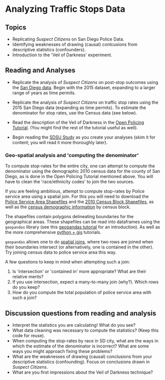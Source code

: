 # Analyzing Traffic Stops Data

## Topics
* Replicating *Suspect Citizens* on San Diego Police Data.
* Identifying weaknesses of drawing (causal) conlcusions from
  descriptive statistics (confounders).
* Introduction to the 'Veil of Darkness' experiment.

## Reading and Analyses

* Replicate the analysis of *Suspect Citizens* on post-stop outcomes
  using the [San Diego
  data](https://data.sandiego.gov/datasets/?department=police). Begin
  with the 2015 dataset, expanding to a larger range of years as time
  permits.
  
* Replicate the analysis of *Suspect Citizens* on traffic stop rates
  using the 2015 San Diego data (expanding as time permits). To
  estimate the denominator for stop rates, use the Census data (see
  below).
  
* Read the description of the Veil of Darkness in the [Open Policing
  Tutorial](https://openpolicing.stanford.edu/tutorials/). (You might find the rest of the tutorial useful as
  well). 
  
* Begin reading the [SDSU
  Study](https://www.sandiego.gov/sites/default/files/sdpdvehiclestopsfinal.pdf)
  as you create your analyses (skim it for content; you will read it
  more thoroughly later).
  
### Geo-spatial analysis and 'computing the denominator'

To compute stop-rates for the entire city, one can attempt to compute the
denominator using the demographic 2010 census data for the county of
San Diego, as is done in the Open Policing Tutorial mentioned
above. You will have to clean the 'race/ethnicity codes' to join the
two sources.

If you are feeling ambitious, attempt to compute stop-rates by Police
service area  using a spatial join. For this you will need to download
the [Police Service Area
Shapefiles](https://data.sandiego.gov/datasets/police-beats/) and the
[2010 Census Block Shapefiles](https://www.nhgis.org/user-resources/data-availability#gis-files), as well as the [census demographic
information](https://data2.nhgis.org/main) by census block.

The shapefiles contain polygons delineating boundaries for the
geographical areas. These shapefiles can be read into dataframes using
the `geopandas` library (see this [geopandas
tutorial](https://medium.com/thoughtful-data-science/geopandas-an-introduction-c544a352c662)
for an introduction). As well as the more comprehensive [python +
gis](https://automating-gis-processes.github.io/CSC18/lessons/L2/geopandas-basics.html)
tutorials.

`geopandas` allows one to do [spatial
joins](http://geopandas.org/reference/geopandas.sjoin.html), where two
rows are joined when their boundaries intersect (or alternatively, one
is contained in the other). Try joining census data to police service
area this way. 

A few questions to keep in mind when attempting such a join:
1. Is 'intersection' or 'contained in' more appropriate? What are
   their relative merits?
2. If you use intersection, expect a many-to-many join (why?). Which
   rows do you keep?
3. How do you compute the total population of police service area with
   such a join?

## Discussion questions from reading and analysis

* Interpret the statistics you are calculating! What do you see?
* What data cleaning was necessary to compute the statistics? (Keep
  this code for reuse).
* When computing the stop-rates by race in SD city, what are the ways in which the estimate of the denominator is incorrect? What are some ways you might approach fixing these problems?
* What are the weaknesses of drawing (causal) conclusions from
  your descriptive statistics (confounding). Focus on conclusions
  drawn in *Suspect Citizens*.
* What are you first impressions about the Veil of Darkness technique?

